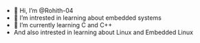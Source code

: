 - 👋 Hi, I’m @Rohith-04
- 👀 I’m intrested in learning about embedded systems
- 🌱 I’m currently learning C and C++
- And also intrested in learning about Linux and Embedded Linux

<!---
Rohith-04/Rohith-04 is a ✨ special ✨ repository because its `README.md` (this file) appears on your GitHub profile.
You can click the Preview link to take a look at your changes.
--->

